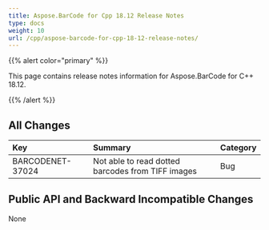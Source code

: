 ```yaml
---
title: Aspose.BarCode for Cpp 18.12 Release Notes
type: docs
weight: 10
url: /cpp/aspose-barcode-for-cpp-18-12-release-notes/
---
```


{{% alert color="primary" %}} 

This page contains release notes information for Aspose.BarCode for C++ 18.12.

{{% /alert %}} 
## **All Changes**

|**Key**|**Summary**|**Category**|
| :- | :- | :- |
|BARCODENET-37024|Not able to read dotted barcodes from TIFF images|Bug|
## **Public API and Backward Incompatible Changes**
None

